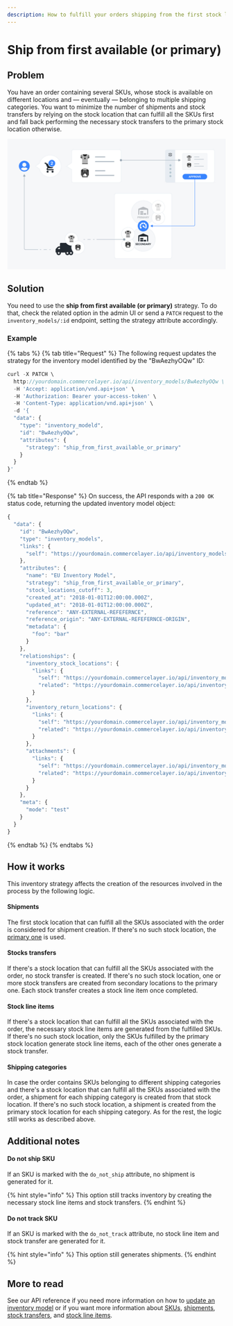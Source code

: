 ```yaml
---
description: How to fulfill your orders shipping from the first stock location available.
---
```


# Ship from first available \(or primary\)

## Problem

You have an order containing several SKUs, whose stock is available on different locations and — eventually — belonging to multiple shipping categories. You want to minimize the number of shipments and stock transfers by relying on the stock location that can fulfill all the SKUs first and fall back performing the necessary stock transfers to the primary stock location otherwise.

![Everything is shipped from the stock location that is able to fulfill all the items first](../.gitbook/assets/ship-from-first.jpg)

## Solution

You need to use the **ship from first available \(or primary\)** strategy. To do that, check the related option in the admin UI or send a `PATCH` request to the `inventory_models/:id` endpoint, setting the strategy attribute accordingly.

### Example

{% tabs %}
{% tab title="Request" %}
The following request updates the strategy for the inventory model identified by the "BwAezhyOQw" ID:

```javascript
curl -X PATCH \
  http://yourdomain.commercelayer.io/api/inventory_models/BwAezhyOQw \
  -H 'Accept: application/vnd.api+json' \
  -H 'Authorization: Bearer your-access-token' \
  -H 'Content-Type: application/vnd.api+json' \
  -d '{
  "data": {
    "type": "inventory_modeld",
    "id": "BwAezhyOQw",
    "attributes": {
      "strategy": "ship_from_first_available_or_primary"
    }
  }
}'
```
{% endtab %}

{% tab title="Response" %}
On success, the API responds with a `200 OK` status code, returning the updated inventory model object:

```javascript
{
  "data": {
    "id": "BwAezhyOQw",
    "type": "inventory_models",
    "links": {
      "self": "https://yourdomain.commercelayer.io/api/inventory_models/BwAezhyOQw"
    },
    "attributes": {
      "name": "EU Inventory Model",
      "strategy": "ship_from_first_available_or_primary",
      "stock_locations_cutoff": 3,
      "created_at": "2018-01-01T12:00:00.000Z",
      "updated_at": "2018-01-01T12:00:00.000Z",
      "reference": "ANY-EXTERNAL-REFEFERNCE",
      "reference_origin": "ANY-EXTERNAL-REFEFERNCE-ORIGIN",
      "metadata": {
        "foo": "bar"
      }
    },
    "relationships": {
      "inventory_stock_locations": {
        "links": {
          "self": "https://yourdomain.commercelayer.io/api/inventory_models/xYZkjABcde/relationships/inventory_stock_locations",
          "related": "https://yourdomain.commercelayer.io/api/inventory_models/xYZkjABcde/inventory_stock_locations"
        }
      },
      "inventory_return_locations": {
        "links": {
          "self": "https://yourdomain.commercelayer.io/api/inventory_models/xYZkjABcde/relationships/inventory_return_locations",
          "related": "https://yourdomain.commercelayer.io/api/inventory_models/xYZkjABcde/inventory_return_locations"
        }
      },
      "attachments": {
        "links": {
          "self": "https://yourdomain.commercelayer.io/api/inventory_models/xYZkjABcde/relationships/attachments",
          "related": "https://yourdomain.commercelayer.io/api/inventory_models/xYZkjABcde/attachments"
        }
      }
    },
    "meta": {
      "mode": "test"
    }
  }
}
```
{% endtab %}
{% endtabs %}

## How it works

This inventory strategy affects the creation of the resources involved in the process by the following logic.

#### Shipments

The first stock location that can fulfill all the SKUs associated with the order is considered for shipment creation. If there's no such stock location, the [primary one](transfer-to-primary.md#how-it-works) is used.

#### Stocks transfers

If there's a stock location that can fulfill all the SKUs associated with the order, no stock transfer is created. If there's no such stock location, one or more stock transfers are created from secondary locations to the primary one. Each stock transfer creates a stock line item once completed.

#### Stock line items

If there's a stock location that can fulfill all the SKUs associated with the order, the necessary stock line items are generated from the fulfilled SKUs. If there's no such stock location, only the SKUs fulfilled by the primary stock location generate stock line items, each of the other ones generate a stock transfer.

#### Shipping categories

In case the order contains SKUs belonging to different shipping categories and there's a stock location that can fulfill all the SKUs associated with the order, a shipment for each shipping category is created from that stock location. If there's no such stock location, a shipment is created from the primary stock location for each shipping category. As for the rest, the logic still works as described above.

## Additional notes

#### Do not ship SKU

If an SKU is marked with the `do_not_ship` attribute, no shipment is generated for it.

{% hint style="info" %}
This option still tracks inventory by creating the necessary stock line items and stock transfers.
{% endhint %}

#### Do not track SKU

If an SKU is marked with the `do_not_track` attribute, no stock line item and stock transfer are generated for it.

{% hint style="info" %}
This option still generates shipments.
{% endhint %}

## More to read

See our API reference if you need more information on how to [update an inventory model](https://docs.commercelayer.io/api/resources/inventory_models/update_inventory_model) or if you want more information about [SKUs](https://docs.commercelayer.io/api/resources/skus), [shipments](https://docs.commercelayer.io/api/resources/inventory_models/update_inventory_model), [stock transfers](https://docs.commercelayer.io/api/resources/stock_transfers), and [stock line items](https://docs.commercelayer.io/api/resources/stock_line_items).

